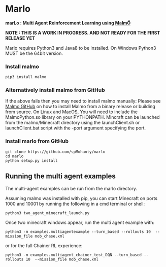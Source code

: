 # Marlo

**marLo : Multi Agent Reinforcement Learning using [MalmÖ](https://github.com/Microsoft/malmo)**

**NOTE : THIS IS A WORK IN PROGRESS. AND NOT READY FOR THE FIRST RELEASE YET**

Marlo requires Python3 and Java8 to be installed. On Windows Python3 MUST be the 64bit version.

### Install malmo

```bash
pip3 install malmo
```

### Alternatively install malmo from GitHub

If the above fails then you may need to install malmo manually:
Please see [Malmo GitHub](https://github.com/Microsoft/malmo) on how to install Malmo from a binary release or building from source.
On Linux and MacOS, You will need to include the MalmoPython.so library on your PYTHONPATH.
Mincraft can be launched from the malmo/Minecraft directory using the launchClient.sh or launchClient.bat script with the -port argument specifying the port.

### Install marlo from GitHub

```
git clone https://github.com/spMohanty/marlo
cd marlo
python setup.py install
```

## Running the multi agent examples

The multi-agent examples can be run from the marlo directory.

Assuming malmo was installed with pip, you can start Minecraft on ports 1000 and 10001 
by running the following in a cmd terminal or shell:

```
python3 two_agent_minecraft_launch.py 
```

Once two minecraft windows appear, run the multi agent example with:

```
python3 -m examples.multiagentexample --turn_based --rollouts 10  --mission_file mob_chase.xml
```
or for the full Chainer RL experience:

```
python3 -m examples.multiagent_chainer_test_DQN --turn_based --rollouts 10  --mission_file mob_chase.xml
```

